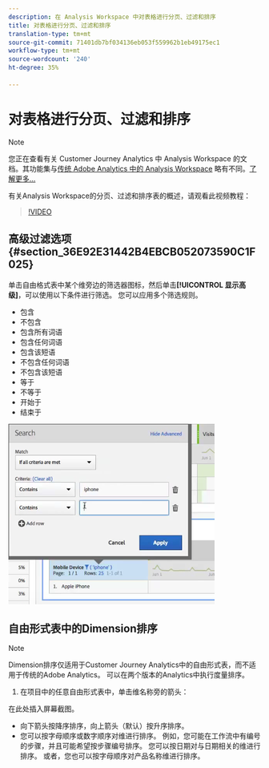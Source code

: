 ```yaml
---
description: 在 Analysis Workspace 中对表格进行分页、过滤和排序
title: 对表格进行分页、过滤和排序
translation-type: tm+mt
source-git-commit: 71401db7bf034136eb053f559962b1eb49175ec1
workflow-type: tm+mt
source-wordcount: '240'
ht-degree: 35%

---
```



# 对表格进行分页、过滤和排序

>[!NOTE]
>
>您正在查看有关 Customer Journey Analytics 中 Analysis Workspace 的文档。其功能集与[传统 Adobe Analytics 中的 Analysis Workspace](https://docs.adobe.com/content/help/zh-Hans/analytics/analyze/analysis-workspace/home.html) 略有不同。[了解更多...](/help/getting-started/cja-aa.md)

有关Analysis Workspace的分页、过滤和排序表的概述，请观看此视频教程：

>[!VIDEO](https://publish.tv.adobe.com/bucket/1/category/2282/video/23968/)

## 高级过滤选项 {#section_36E92E31442B4EBCB052073590C1F025}

单击自由格式表中某个维旁边的筛选器图标，然后单击&#x200B;**[!UICONTROL 显示高级]**，可以使用以下条件进行筛选。 您可以应用多个筛选规则。

* 包含
* 不包含
* 包含所有词语
* 包含任何词语
* 包含该短语
* 不包含任何词语
* 不包含该短语
* 等于
* 不等于
* 开始于
* 结束于

![](assets/advanced-filter.png)

## 自由形式表中的Dimension排序

>[!NOTE]
>
>Dimension排序仅适用于Customer Journey Analytics中的自由形式表，而不适用于传统的Adobe Analytics。 可以在两个版本的Analytics中执行度量排序。

1. 在项目中的任意自由形式表中，单击维名称旁的箭头：

在此处插入屏幕截图。

* 向下箭头按降序排序，向上箭头（默认）按升序排序。
* 您可以按字母顺序或数字顺序对维进行排序。 例如，您可能在工作流中有编号的步骤，并且可能希望按步骤编号排序。 您可以按日期对与日期相关的维进行排序。 或者，您也可以按字母顺序对产品名称维进行排序。